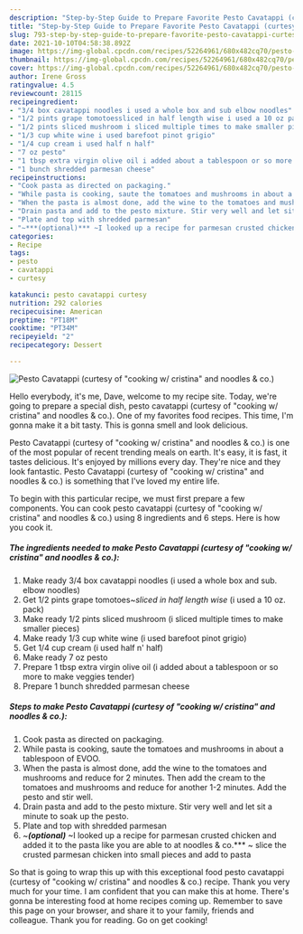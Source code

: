 ```yaml
---
description: "Step-by-Step Guide to Prepare Favorite Pesto Cavatappi (curtesy of &amp;#34;cooking w/ cristina&amp;#34; and noodles &amp;amp; co.)"
title: "Step-by-Step Guide to Prepare Favorite Pesto Cavatappi (curtesy of &amp;#34;cooking w/ cristina&amp;#34; and noodles &amp;amp; co.)"
slug: 793-step-by-step-guide-to-prepare-favorite-pesto-cavatappi-curtesy-of-and-34-cooking-w-cristina-and-34-and-noodles-and-amp-co
date: 2021-10-10T04:58:38.892Z
image: https://img-global.cpcdn.com/recipes/52264961/680x482cq70/pesto-cavatappi-curtesy-of-cooking-w-cristina-and-noodles-co-recipe-main-photo.jpg
thumbnail: https://img-global.cpcdn.com/recipes/52264961/680x482cq70/pesto-cavatappi-curtesy-of-cooking-w-cristina-and-noodles-co-recipe-main-photo.jpg
cover: https://img-global.cpcdn.com/recipes/52264961/680x482cq70/pesto-cavatappi-curtesy-of-cooking-w-cristina-and-noodles-co-recipe-main-photo.jpg
author: Irene Gross
ratingvalue: 4.5
reviewcount: 28115
recipeingredient:
- "3/4 box cavatappi noodles i used a whole box and sub elbow noodles"
- "1/2 pints grape tomotoessliced in half length wise i used a 10 oz pack"
- "1/2 pints sliced mushroom i sliced multiple times to make smaller pieces"
- "1/3 cup white wine i used barefoot pinot grigio"
- "1/4 cup cream i used half n half"
- "7 oz pesto"
- "1 tbsp extra virgin olive oil i added about a tablespoon or so more to make veggies tender"
- "1 bunch shredded parmesan cheese"
recipeinstructions:
- "Cook pasta as directed on packaging."
- "While pasta is cooking, saute the tomatoes and mushrooms in about a tablespoon of EVOO."
- "When the pasta is almost done, add the wine to the tomatoes and mushrooms and reduce for 2 minutes. Then add the cream to the tomatoes and mushrooms and reduce for another 1-2 minutes. Add the pesto and stir well."
- "Drain pasta and add to the pesto mixture. Stir very well and let sit a minute to soak up the pesto."
- "Plate and top with shredded parmesan"
- "~***(optional)*** ~I looked up a recipe for parmesan crusted chicken and added it to the  pasta like you are able to at noodles &amp; co.***	~ slice the crusted parmesan chicken into small pieces and add to pasta"
categories:
- Recipe
tags:
- pesto
- cavatappi
- curtesy

katakunci: pesto cavatappi curtesy 
nutrition: 292 calories
recipecuisine: American
preptime: "PT18M"
cooktime: "PT34M"
recipeyield: "2"
recipecategory: Dessert

---
```



![Pesto Cavatappi (curtesy of &#34;cooking w/ cristina&#34; and noodles &amp; co.)](https://img-global.cpcdn.com/recipes/52264961/680x482cq70/pesto-cavatappi-curtesy-of-cooking-w-cristina-and-noodles-co-recipe-main-photo.jpg)

Hello everybody, it's me, Dave, welcome to my recipe site. Today, we're going to prepare a special dish, pesto cavatappi (curtesy of &#34;cooking w/ cristina&#34; and noodles &amp; co.). One of my favorites food recipes. This time, I'm gonna make it a bit tasty. This is gonna smell and look delicious.



Pesto Cavatappi (curtesy of &#34;cooking w/ cristina&#34; and noodles &amp; co.) is one of the most popular of recent trending meals on earth. It's easy, it is fast, it tastes delicious. It's enjoyed by millions every day. They're nice and they look fantastic. Pesto Cavatappi (curtesy of &#34;cooking w/ cristina&#34; and noodles &amp; co.) is something that I've loved my entire life.


To begin with this particular recipe, we must first prepare a few components. You can cook pesto cavatappi (curtesy of &#34;cooking w/ cristina&#34; and noodles &amp; co.) using 8 ingredients and 6 steps. Here is how you cook it.

<!--inarticleads1-->

##### The ingredients needed to make Pesto Cavatappi (curtesy of &#34;cooking w/ cristina&#34; and noodles &amp; co.):

1. Make ready 3/4 box cavatappi noodles (i used a whole box and sub. elbow noodles)
1. Get 1/2 pints grape tomotoes~*sliced in half length wise* (i used a 10 oz. pack)
1. Make ready 1/2 pints sliced mushroom (i sliced multiple times to make smaller pieces)
1. Make ready 1/3 cup white wine (i used barefoot pinot grigio)
1. Get 1/4 cup cream (i used half n&#39; half)
1. Make ready 7 oz pesto
1. Prepare 1 tbsp extra virgin olive oil (i added about a tablespoon or so more to make veggies tender)
1. Prepare 1 bunch shredded parmesan cheese




<!--inarticleads2-->

##### Steps to make Pesto Cavatappi (curtesy of &#34;cooking w/ cristina&#34; and noodles &amp; co.):

1. Cook pasta as directed on packaging.
1. While pasta is cooking, saute the tomatoes and mushrooms in about a tablespoon of EVOO.
1. When the pasta is almost done, add the wine to the tomatoes and mushrooms and reduce for 2 minutes. Then add the cream to the tomatoes and mushrooms and reduce for another 1-2 minutes. Add the pesto and stir well.
1. Drain pasta and add to the pesto mixture. Stir very well and let sit a minute to soak up the pesto.
1. Plate and top with shredded parmesan
1. ~***(optional)*** ~I looked up a recipe for parmesan crusted chicken and added it to the  pasta like you are able to at noodles &amp; co.***	~ slice the crusted parmesan chicken into small pieces and add to pasta




So that is going to wrap this up with this exceptional food pesto cavatappi (curtesy of &#34;cooking w/ cristina&#34; and noodles &amp; co.) recipe. Thank you very much for your time. I am confident that you can make this at home. There's gonna be interesting food at home recipes coming up. Remember to save this page on your browser, and share it to your family, friends and colleague. Thank you for reading. Go on get cooking!
